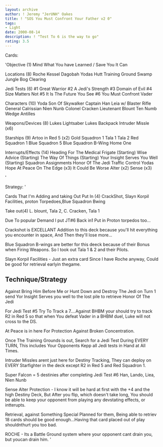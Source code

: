 ```yaml
---
layout: archive
author: ! Jeremy "JerUNH" Oakes
title: ! "SOS You Must Confront Your Father v2 0"
tags:
- Light
date: 2000-08-14
description: ! "Test To 6 is the way to go"
rating: 3.5
---
```

Cards: 

'Objective (1)
  Mind What You have Learned / Save You It Can

Locations (8)
  Roche
  Kessel
  Dagobah
    Yodas Hutt
    Training Ground
    Swamp
    Jungle
    Bog Clearing

Jedi Tests (6)
  #1 Great Warrior
  #2 A Jedi's Strength
  #3 Domain of Evil
  #4 Size Matters Not
  #5 It Is The Future You See
  #6 You Must Confront Vader

Characters (10)
  Yoda
  Son Of Skywalker
  Captain Han
  Leia w/ Blaster Rifle
  General Calrissian
  Nien Nunb
  Colonel Cracken
  Lieutenant Blount
  Ten Numb
  Wedge Antilles

Weapons/Devices (8)
  Lukes Lightsaber
  Lukes Backpack
  Intruder Missle (x6)

Starships (9)
  Artoo in Red 5 (x2)
  Gold Squadron 1
  Tala 1
  Tala 2
  Red Squadron 1
  Blue Squadron 5
  Blue Squadron B-Wing
  Home One

Interrupts/Effects (14)
  Heading For The Medical Frigate  (Starting)
  Wise Advice  (Starting)
  The Way Of Things  (Starting)
  Your Insight Serves You Well	(Starting)
  Squadron Assignments
  Honor Of The Jedi
  Traffic Control
  Yodas Hope
  At Peace
  On The Edge (x3)
  It Could Be Worse
  Alter (x2)
  Sense (x3)

'

Strategy: '

Cards That I'm Adding and taking Out
  Put In (4)  CrackShot, Slayn Korpil Facilities,
	       proton Torpedoes,Blue Squadron Bwing

  Take out(4) L. blount, Tala 2, C. Cracken, Tala 1

Due To popular Demand I put JT#6 Back in1
Put in Proton torpedos too...

Crackshot is EXCELLANT Addition to this deck because you'll hit everything you encounter in space, And Then they'll lose more...

Blue Squadron B-wings are better for this deeck because of their Bonus when Firing Weapons. So I took out Tala 1 & 2 and their Pilots.

Slayn Korpil Facilities - Just an extra card Since I have Roche anyway, Could be good for retrieval earlyin thegame.

Technique/Strategy
------------------
Against Bring Him Before Me or Hunt Down and Destroy The Jedi on Turn 1
 send Yor Insight Serves you well to the lost pile to retrieve
 Honor Of The Jedi


For Jedi Test #5 Try To Track a 7....Against BHBM your should try to track
 R2 in Red 5 so that when You defeat Vader in a BHBM duel, Luke will not
 cross to the DS.

At Peace is in here For Protection Against Broken Concentration.

Once The Training Grounds is out, Search for a Jedi Test During EVERY TURN,
  This includes Your Opponents Kepp all Jedi tests in Hand at All Times.

Intruder Missles arent just here for Destiny Tracking, They can deploy on
  EVERY Starfighter in the deck except R2 in Red 5 and Red Squadron 1.

Super Falcon = 5 destinies after completing Jedi Test #6
  Han, Lando, Liea, Nien Nunb

Sense Alter Protection	- I know it will be hard at first with the +4 and
the high Destiny Deck, But After you flip, which doesn't take long, You
should be able to keep your opponent from playing any devstating effects,
or intterupts.

Retrieval, against Something Special Planned for them, Being able to retriev 18 cards should be good enough...Having that card placed out of play shouldnthurt you too bad.

ROCHE - Its a Battle Ground system where your opponent cant drain you, but youcan drain him.   '
